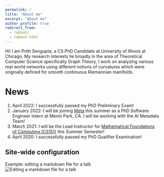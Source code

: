 ```yaml
---
permalink: /
title: "About me"
excerpt: "About me"
author_profile: true
redirect_from: 
  - /about/
  - /about.html
---
```


Hi! I am Prith Sengupta, a CS PhD Candidate at University of Illinois at Chicago. My research interests lie broadly in the area of Theoretical Computer Science specifically Graph Theory. I work on analyzing various real world networks using different notions of curvatures which were originally defined for smooth continuous Riemannian manifolds.

News
======
1. April 2022: I successfully passed my PhD Preliminary Exam!
1. January 2022: I will be joining [Meta](https://about.facebook.com/meta/) this summer as a PhD Software Engineer Intern at Menlo Park, CA. I will be working with the AI Metadata Team!
1. March 2021: I will be the Lead Instructor for [Mathematical Foundations of Computing (CS151)](https://catalog.uic.edu/all-course-descriptions/cs/) this Summer Semester!
1. April 2020: I successfully passed my PhD Qualifier Examination!




Site-wide configuration
------
Example: editing a markdown file for a talk
![Editing a markdown file for a talk](/images/editing-talk.png)


